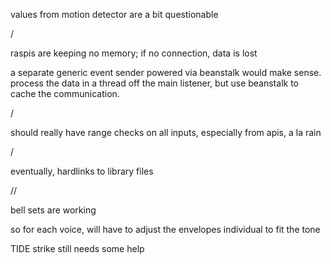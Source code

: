 values from motion detector are a bit questionable

/

raspis are keeping no memory; if no connection, data is lost

a separate generic event sender powered via beanstalk would make sense. 
process the data in a thread off the main listener, but use beanstalk to cache the communication.

/

should really have range checks on all inputs, especially from apis, a la rain

/

eventually, hardlinks to library files

//

bell sets are working

so for each voice, will have to adjust the envelopes individual to fit the tone

TIDE strike still needs some help